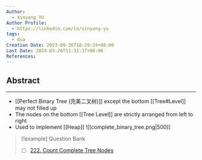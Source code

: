 ```yaml
---
Author:
  - Xinyang YU
Author Profile:
  - https://linkedin.com/in/xinyang-yu
tags:
  - dsa
Creation Date: 2023-09-26T18:29:24+08:00
Last Date: 2024-03-26T11:31:37+08:00
References: 
---
```

## Abstract
---
- [[Perfect Binary Tree (完美二叉树)]] except the bottom [[Tree#Level]] may not filled up
- The nodes on the bottom [[Tree Level]] are strictly arranged from left to right 
- Used to implement [[Heap]]
![[complete_binary_tree.png|500]]



>[!example] Question Bank
> - [ ] [222. Count Complete Tree Nodes](https://leetcode.cn/problems/count-complete-tree-nodes/)
